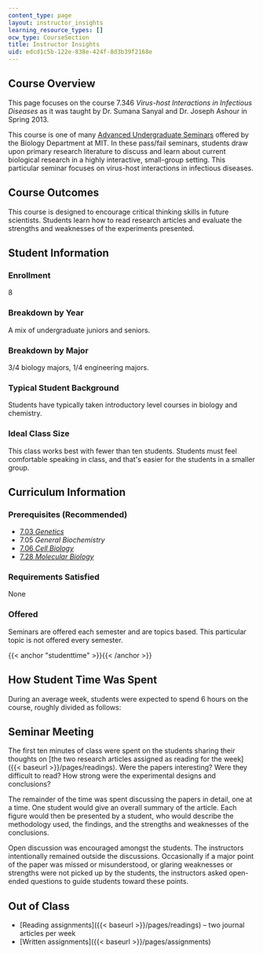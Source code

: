 ```yaml
---
content_type: page
layout: instructor_insights
learning_resource_types: []
ocw_type: CourseSection
title: Instructor Insights
uid: edcd1c5b-122e-838e-424f-8d3b39f2168e
---
```


Course Overview
---------------

This page focuses on the course 7.346 _Virus-host Interactions in Infectious Diseases_ as it was taught by Dr. Sumana Sanyal and Dr. Joseph Ashour in Spring 2013.

This course is one of many [Advanced Undergraduate Seminars](https://biology.mit.edu/undergraduate/course_listings/advanced_undergraduate_seminars) offered by the Biology Department at MIT. In these pass/fail seminars, students draw upon primary research literature to discuss and learn about current biological research in a highly interactive, small-group setting. This particular seminar focuses on virus-host interactions in infectious diseases.

Course Outcomes
---------------

This course is designed to encourage critical thinking skills in future scientists. Students learn how to read research articles and evaluate the strengths and weaknesses of the experiments presented.

Student Information
-------------------

### Enrollment

8

### Breakdown by Year

A mix of undergraduate juniors and seniors.

### Breakdown by Major

3/4 biology majors, 1/4 engineering majors.

### Typical Student Background

Students have typically taken introductory level courses in biology and chemistry.

### Ideal Class Size

This class works best with fewer than ten students. Students must feel comfortable speaking in class, and that's easier for the students in a smaller group.

Curriculum Information
----------------------

### Prerequisites (Recommended)

*   [7.03 _Genetics_](/courses/7-03-genetics-fall-2004/)
*   7.05 _General Biochemistry_
*   [7.06 _Cell Biology_](/courses/7-06-cell-biology-spring-2007/)
*   [7.28 _Molecular Biology_](/courses/7-28-molecular-biology-spring-2005/)

### Requirements Satisfied

None

### Offered

Seminars are offered each semester and are topics based. This particular topic is not offered every semester.

{{< anchor "studenttime" >}}{{< /anchor >}}

How Student Time Was Spent
--------------------------

During an average week, students were expected to spend 6 hours on the course, roughly divided as follows:

Seminar Meeting
---------------

The first ten minutes of class were spent on the students sharing their thoughts on [the two research articles assigned as reading for the week]({{< baseurl >}}/pages/readings). Were the papers interesting? Were they difficult to read? How strong were the experimental designs and conclusions?

The remainder of the time was spent discussing the papers in detail, one at a time. One student would give an overall summary of the article. Each figure would then be presented by a student, who would describe the methodology used, the findings, and the strengths and weaknesses of the conclusions.

Open discussion was encouraged amongst the students. The instructors intentionally remained outside the discussions. Occasionally if a major point of the paper was missed or misunderstood, or glaring weaknesses or strengths were not picked up by the students, the instructors asked open-ended questions to guide students toward these points.

Out of Class
------------

*   [Reading assignments]({{< baseurl >}}/pages/readings) – two journal articles per week
*   [Written assignments]({{< baseurl >}}/pages/assignments)
